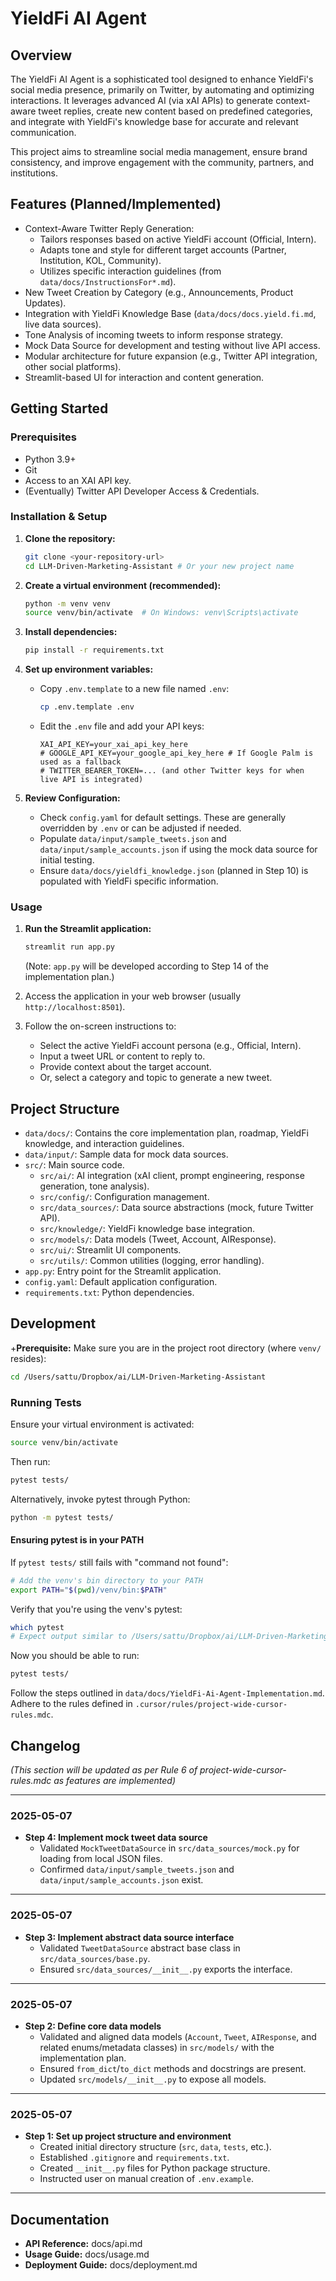 # YieldFi AI Agent

## Overview

The YieldFi AI Agent is a sophisticated tool designed to enhance YieldFi's social media presence, primarily on Twitter, by automating and optimizing interactions. It leverages advanced AI (via xAI APIs) to generate context-aware tweet replies, create new content based on predefined categories, and integrate with YieldFi's knowledge base for accurate and relevant communication.

This project aims to streamline social media management, ensure brand consistency, and improve engagement with the community, partners, and institutions.

## Features (Planned/Implemented)

* Context-Aware Twitter Reply Generation:
    * Tailors responses based on active YieldFi account (Official, Intern).
    * Adapts tone and style for different target accounts (Partner, Institution, KOL, Community).
    * Utilizes specific interaction guidelines (from `data/docs/InstructionsFor*.md`).
* New Tweet Creation by Category (e.g., Announcements, Product Updates).
* Integration with YieldFi Knowledge Base (`data/docs/docs.yield.fi.md`, live data sources).
* Tone Analysis of incoming tweets to inform response strategy.
* Mock Data Source for development and testing without live API access.
* Modular architecture for future expansion (e.g., Twitter API integration, other social platforms).
* Streamlit-based UI for interaction and content generation.

## Getting Started

### Prerequisites

* Python 3.9+
* Git
* Access to an XAI API key.
* (Eventually) Twitter API Developer Access & Credentials.

### Installation & Setup

1.  **Clone the repository:**
    ```bash
    git clone <your-repository-url>
    cd LLM-Driven-Marketing-Assistant # Or your new project name
    ```

2.  **Create a virtual environment (recommended):**
    ```bash
    python -m venv venv
    source venv/bin/activate  # On Windows: venv\Scripts\activate
    ```

3.  **Install dependencies:**
    ```bash
    pip install -r requirements.txt
    ```

4.  **Set up environment variables:**
    * Copy `.env.template` to a new file named `.env`:
        ```bash
        cp .env.template .env
        ```
    * Edit the `.env` file and add your API keys:
        ```
        XAI_API_KEY=your_xai_api_key_here
        # GOOGLE_API_KEY=your_google_api_key_here # If Google Palm is used as a fallback
        # TWITTER_BEARER_TOKEN=... (and other Twitter keys for when live API is integrated)
        ```

5.  **Review Configuration:**
    * Check `config.yaml` for default settings. These are generally overridden by `.env` or can be adjusted if needed.
    * Populate `data/input/sample_tweets.json` and `data/input/sample_accounts.json` if using the mock data source for initial testing.
    * Ensure `data/docs/yieldfi_knowledge.json` (planned in Step 10) is populated with YieldFi specific information.

### Usage

1.  **Run the Streamlit application:**
    ```bash
    streamlit run app.py
    ```
    (Note: `app.py` will be developed according to Step 14 of the implementation plan.)

2.  Access the application in your web browser (usually `http://localhost:8501`).
3.  Follow the on-screen instructions to:
    * Select the active YieldFi account persona (e.g., Official, Intern).
    * Input a tweet URL or content to reply to.
    * Provide context about the target account.
    * Or, select a category and topic to generate a new tweet.

## Project Structure

* `data/docs/`: Contains the core implementation plan, roadmap, YieldFi knowledge, and interaction guidelines.
* `data/input/`: Sample data for mock data sources.
* `src/`: Main source code.
    * `src/ai/`: AI integration (xAI client, prompt engineering, response generation, tone analysis).
    * `src/config/`: Configuration management.
    * `src/data_sources/`: Data source abstractions (mock, future Twitter API).
    * `src/knowledge/`: YieldFi knowledge base integration.
    * `src/models/`: Data models (Tweet, Account, AIResponse).
    * `src/ui/`: Streamlit UI components.
    * `src/utils/`: Common utilities (logging, error handling).
* `app.py`: Entry point for the Streamlit application.
* `config.yaml`: Default application configuration.
* `requirements.txt`: Python dependencies.

## Development

+**Prerequisite:** Make sure you are in the project root directory (where `venv/` resides):

```bash
cd /Users/sattu/Dropbox/ai/LLM-Driven-Marketing-Assistant
```

### Running Tests

Ensure your virtual environment is activated:

```bash
source venv/bin/activate
```

Then run:

```bash
pytest tests/
```

Alternatively, invoke pytest through Python:

```bash
python -m pytest tests/
```

#### Ensuring pytest is in your PATH

If `pytest tests/` still fails with "command not found":

```bash
# Add the venv's bin directory to your PATH
export PATH="$(pwd)/venv/bin:$PATH"
```

Verify that you're using the venv's pytest:

```bash
which pytest
# Expect output similar to /Users/sattu/Dropbox/ai/LLM-Driven-Marketing-Assistant/venv/bin/pytest
```

Now you should be able to run:

```bash
pytest tests/
```

Follow the steps outlined in `data/docs/YieldFi-Ai-Agent-Implementation.md`.
Adhere to the rules defined in `.cursor/rules/project-wide-cursor-rules.mdc`.

## Changelog
*(This section will be updated as per Rule 6 of project-wide-cursor-rules.mdc as features are implemented)*

---
### 2025-05-07
- **Step 4: Implement mock tweet data source**
    - Validated `MockTweetDataSource` in `src/data_sources/mock.py` for loading from local JSON files.
    - Confirmed `data/input/sample_tweets.json` and `data/input/sample_accounts.json` exist.
---
### 2025-05-07
- **Step 3: Implement abstract data source interface**
    - Validated `TweetDataSource` abstract base class in `src/data_sources/base.py`.
    - Ensured `src/data_sources/__init__.py` exports the interface.
---
### 2025-05-07
- **Step 2: Define core data models**
    - Validated and aligned data models (`Account`, `Tweet`, `AIResponse`, and related enums/metadata classes) in `src/models/` with the implementation plan.
    - Ensured `from_dict`/`to_dict` methods and docstrings are present.
    - Updated `src/models/__init__.py` to expose all models.
---
### 2025-05-07
- **Step 1: Set up project structure and environment**
    - Created initial directory structure (`src`, `data`, `tests`, etc.).
    - Established `.gitignore` and `requirements.txt`.
    - Created `__init__.py` files for Python package structure.
    - Instructed user on manual creation of `.env.example`.
---

## Documentation

- **API Reference:** docs/api.md
- **Usage Guide:** docs/usage.md
- **Deployment Guide:** docs/deployment.md